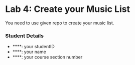 # Lab 4: Create your Music List

You need to use given repo to create your music list.

### Student Details

- ****: your studentID
- ****: your name
- ****: your course section number

